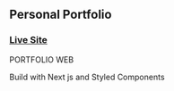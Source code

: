 ## Personal Portfolio

### [Live Site](https://ayrasadev.vercel.app)

PORTFOLIO WEB

Build with Next js and Styled Components
